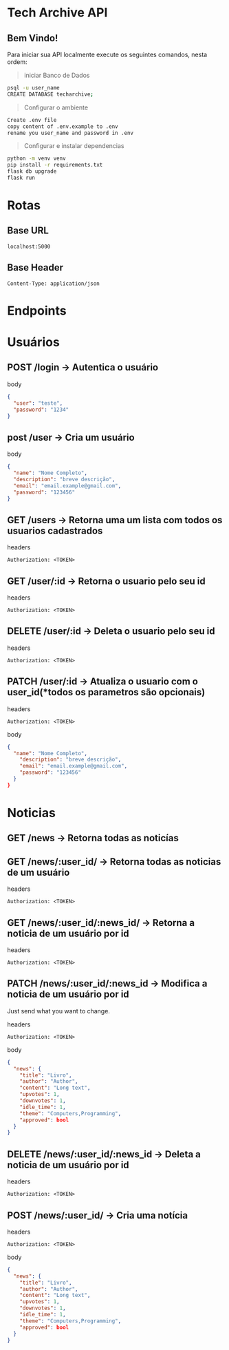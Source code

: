 # Tech Archive API

## **Bem Vindo!**

Para iniciar sua API localmente execute os seguintes comandos, nesta ordem:

> iniciar Banco de Dados

```sh
psql -u user_name
CREATE DATABASE techarchive;
```

> Configurar o ambiente

```sh
Create .env file
copy content of .env.example to .env
rename you user_name and password in .env
```

> Configurar e instalar dependencias

```sh
python -m venv venv
pip install -r requirements.txt
flask db upgrade
flask run
```

# Rotas

## Base URL

```
localhost:5000
```

## Base Header

```
Content-Type: application/json
```

# Endpoints

# Usuários

## POST /login -> Autentica o usuário

body

```json
{
  "user": "teste",
  "password": "1234"
}
```

## post /user -> Cria um usuário

body

```json
{
  "name": "Nome Completo",
  "description": "breve descrição",
  "email": "email.example@gmail.com",
  "password": "123456"
}
```

## GET /users -> Retorna uma um lista com todos os usuarios cadastrados

headers

```
Authorization: <TOKEN>
```

## GET /user/:id -> Retorna o usuario pelo seu id

headers

```
Authorization: <TOKEN>
```

## DELETE /user/:id -> Deleta o usuario pelo seu id

headers

```
Authorization: <TOKEN>
```

## PATCH /user/:id -> Atualiza o usuario com o user_id(\*todos os parametros são opcionais)

headers

```
Authorization: <TOKEN>
```

body

```json
{
  "name": "Nome Completo",
	"description": "breve descrição",
	"email": "email.example@gmail.com",
	"password": "123456"
  }
}
```

# Noticias

## GET /news -> Retorna todas as noticías

## GET /news/:user_id/ -> Retorna todas as noticias de um usuário

headers

```
Authorization: <TOKEN>
```

## GET /news/:user_id/:news_id/ -> Retorna a noticia de um usuário por id

headers

```
Authorization: <TOKEN>
```

## PATCH /news/:user_id/:news_id -> Modifica a noticia de um usuário por id

Just send what you want to change.

headers

```
Authorization: <TOKEN>
```

body

```json
{
  "news": {
    "title": "Livro",
    "author": "Author",
    "content": "Long text",
    "upvotes": 1,
    "downvotes": 1,
    "idle_time": 1,
    "theme": "Computers,Programming",
    "approved": bool
  }
}
```

## DELETE /news/:user_id/:news_id -> Deleta a noticia de um usuário por id

headers

```
Authorization: <TOKEN>
```

## POST /news/:user_id/ -> Cria uma notícia

headers

```
Authorization: <TOKEN>
```

body

```json
{
  "news": {
    "title": "Livro",
    "author": "Author",
    "content": "Long text",
    "upvotes": 1,
    "downvotes": 1,
    "idle_time": 1,
    "theme": "Computers,Programming",
    "approved": bool
  }
}
```
